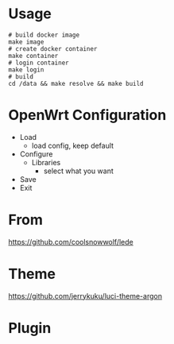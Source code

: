 # Usage
```shell
# build docker image
make image
# create docker container
make container
# login container
make login
# build
cd /data && make resolve && make build
```

# OpenWrt Configuration
- Load 
    - load config, keep default
- Configure
    - Libraries
        - select what you want
- Save
- Exit


# From

https://github.com/coolsnowwolf/lede

# Theme

https://github.com/jerrykuku/luci-theme-argon

# Plugin

